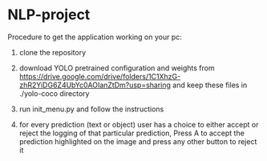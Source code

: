 # NLP-project

Procedure to get the application working on your pc:

1. clone the repository

2. download YOLO pretrained configuration and weights from https://drive.google.com/drive/folders/1C1XhzG-zhR2YiDG6Z4UbYc0AOIanZtDm?usp=sharing and keep these files in ./yolo-coco directory

3. run init_menu.py and follow the instructions

4. for every prediction (text or object) user has a choice to either accept or reject the logging of that particular prediction, Press A to accept the prediction highlighted on the image and press any other button to reject it
